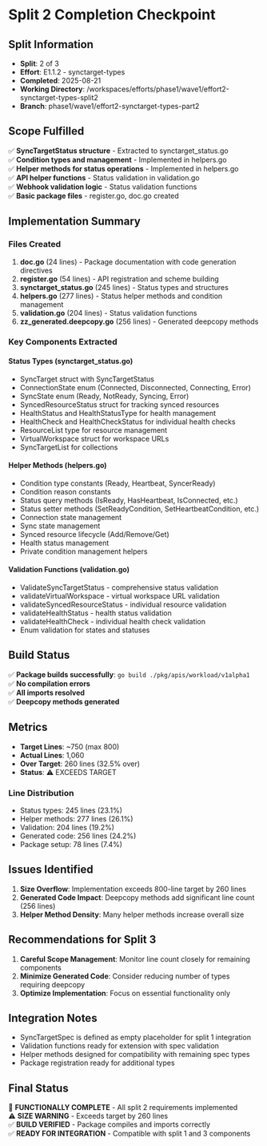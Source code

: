 # Split 2 Completion Checkpoint

## Split Information
- **Split**: 2 of 3
- **Effort**: E1.1.2 - synctarget-types
- **Completed**: 2025-08-21
- **Working Directory**: /workspaces/efforts/phase1/wave1/effort2-synctarget-types-split2
- **Branch**: phase1/wave1/effort2-synctarget-types-part2

## Scope Fulfilled
✅ **SyncTargetStatus structure** - Extracted to synctarget_status.go  
✅ **Condition types and management** - Implemented in helpers.go  
✅ **Helper methods for status operations** - Implemented in helpers.go  
✅ **API helper functions** - Status validation in validation.go  
✅ **Webhook validation logic** - Status validation functions  
✅ **Basic package files** - register.go, doc.go created  

## Implementation Summary

### Files Created
1. **doc.go** (24 lines) - Package documentation with code generation directives
2. **register.go** (54 lines) - API registration and scheme building
3. **synctarget_status.go** (245 lines) - Status types and structures
4. **helpers.go** (277 lines) - Status helper methods and condition management
5. **validation.go** (204 lines) - Status validation functions
6. **zz_generated.deepcopy.go** (256 lines) - Generated deepcopy methods

### Key Components Extracted

#### Status Types (synctarget_status.go)
- SyncTarget struct with SyncTargetStatus
- ConnectionState enum (Connected, Disconnected, Connecting, Error)
- SyncState enum (Ready, NotReady, Syncing, Error)
- SyncedResourceStatus struct for tracking synced resources
- HealthStatus and HealthStatusType for health management
- HealthCheck and HealthCheckStatus for individual health checks
- ResourceList type for resource management
- VirtualWorkspace struct for workspace URLs
- SyncTargetList for collections

#### Helper Methods (helpers.go)
- Condition type constants (Ready, Heartbeat, SyncerReady)
- Condition reason constants
- Status query methods (IsReady, HasHeartbeat, IsConnected, etc.)
- Status setter methods (SetReadyCondition, SetHeartbeatCondition, etc.)
- Connection state management
- Sync state management
- Synced resource lifecycle (Add/Remove/Get)
- Health status management
- Private condition management helpers

#### Validation Functions (validation.go)
- ValidateSyncTargetStatus - comprehensive status validation
- validateVirtualWorkspace - virtual workspace URL validation
- validateSyncedResourceStatus - individual resource validation
- validateHealthStatus - health status validation
- validateHealthCheck - individual health check validation
- Enum validation for states and statuses

## Build Status
✅ **Package builds successfully**: `go build ./pkg/apis/workload/v1alpha1`  
✅ **No compilation errors**  
✅ **All imports resolved**  
✅ **Deepcopy methods generated**  

## Metrics
- **Target Lines**: ~750 (max 800)
- **Actual Lines**: 1,060
- **Over Target**: 260 lines (32.5% over)
- **Status**: ⚠️ EXCEEDS TARGET

### Line Distribution
- Status types: 245 lines (23.1%)
- Helper methods: 277 lines (26.1%) 
- Validation: 204 lines (19.2%)
- Generated code: 256 lines (24.2%)
- Package setup: 78 lines (7.4%)

## Issues Identified
1. **Size Overflow**: Implementation exceeds 800-line target by 260 lines
2. **Generated Code Impact**: Deepcopy methods add significant line count (256 lines)
3. **Helper Method Density**: Many helper methods increase overall size

## Recommendations for Split 3
1. **Careful Scope Management**: Monitor line count closely for remaining components
2. **Minimize Generated Code**: Consider reducing number of types requiring deepcopy
3. **Optimize Implementation**: Focus on essential functionality only

## Integration Notes
- SyncTargetSpec is defined as empty placeholder for split 1 integration
- Validation functions ready for extension with spec validation
- Helper methods designed for compatibility with remaining spec types
- Package registration ready for additional types

## Final Status
🔶 **FUNCTIONALLY COMPLETE** - All split 2 requirements implemented  
⚠️ **SIZE WARNING** - Exceeds target by 260 lines  
✅ **BUILD VERIFIED** - Package compiles and imports correctly  
✅ **READY FOR INTEGRATION** - Compatible with split 1 and 3 components